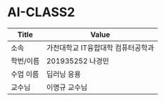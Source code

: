 # AI-CLASS2  

| Title                                      | Value                                                           |
|-------------------------------------------|------------------------------------------------------------------|
| 소속                                      | 가천대학교 IT융합대학 컴퓨터공학과                                |
| 학번/이름                                 | 201935252 나경민                                                |
| 수업 이름                                 | 딥러닝 응용                                                     |
| 교수님                                    | 이명규 교수님                                                   |
